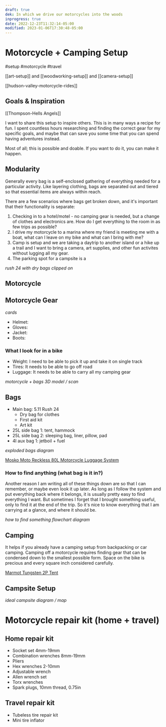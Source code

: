 ```yaml
---
draft: true
dek: In which we drive our motorcycles into the woods
inprogress: true
date: 2022-12-23T11:32:14-05:00
modified: 2023-01-06T17:30:48-05:00
---
```

# Motorcycle + Camping Setup

#setup #motorcycle #travel 

[[art-setup]] and [[woodworking-setup]] and [[camera-setup]] 

[[hudson-valley-motorcycle-rides]]

## Goals & Inspiration

[[Thompson-Hells Angels]]

I want to share this setup to inspire others. This is in many ways a recipe for fun. I spent countless hours researching and finding the correct gear for my specific goals, and maybe that can save you some time that you can spend having adventures instead. 

Most of all; this is possible and doable. If you want to do it, you can make it happen. 

## Modularity

Generally every bag is a self-enclosed gathering of everything needed for a particular activity. Like layering clothing, bags are separated out and tiered so that essential items are always within reach. 

There are a few scenarios where bags get broken down, and it's important that their functionality is separate:

1. Checking in to a hotel/motel - no camping gear is needed, but a change of clothes and electronics are. How do I get everything to the room in as few trips as possible?
2. I drive my motorcycle to a marina where my friend is meeting me with a boat, what can I leave on my bike and what can I bring with me?
3. Camp is setup and we are taking a daytrip to another island or a hike up a trail and I want to bring a camera, art supplies, and other fun activites without lugging all my gear. 
4. The parking spot for a campsite is a 

*rush 24 with dry bags clipped on*

## Motorcycle

## Motorcycle Gear

*cards*

- Helmet:
- Gloves:
- Jacket:
- Boots:
### What I look for in a bike
- Weight: I need to be able to pick it up and take it on single track
- Tires: It needs to be able to go off road
- Luggage: It needs to be able to carry all my camping gear

*motorcycle + bags 3D model / scan*

## Bags
- Main bag: 5.11 Rush 24
	- Dry bag for clothes
	- First aid kit
	- Art kit
- 25L side bag 1: tent, hammock
- 25L side bag 2: sleeping bag, liner, pillow, pad
- 4l aux bag 1: jetboil + fuel

*exploded bags diagram*

[Mosko Moto Reckless 80L Motorcycle Luggage System](https://moskomoto.com/products/reckless-80l)

### How to find anything (what bag is it in?)

Another reason I am writing all of these things down are so that I can remember, or maybe even look it up later. As long as I follow the system and put everything back where it belongs, it is usually pretty easy to find everything I want. But sometimes I forget that I brought something useful, only to find it at the end of the trip. So it's nice to know everything that I am carrying at a glance, and where it should be. 

*how to find something flowchart diagram*

## Camping

It helps if you already have a camping setup from backpacking or car camping. Camping off a motorcycle requires finding gear that can be condensed down to the smallest possible form. Space on the bike is precious and every square inch considered carefully.

[Marmot Tungsten 2P Tent](https://www.rei.com/product/110883/marmot-tungsten-2p-tent-with-footprint)

## Campsite Setup

*ideal campsite diagram / map*

# Motorcycle repair kit (home + travel)
## Home repair kit
- Socket set 4mm-19mm
- Combination wrenches 8mm-19mm
- Pliers
- Hex wrenches 2-10mm
- Adjustable wrench
- Allen wrench set
- Torx wrenches
- Spark plugs, 10mm thread, 0.75in 
## Travel repair kit
- Tubeless tire repair kit
- Mini tire inflator
